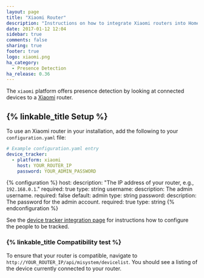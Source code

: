 ```yaml
---
layout: page
title: "Xiaomi Router"
description: "Instructions on how to integrate Xiaomi routers into Home Assistant."
date: 2017-01-12 12:04
sidebar: true
comments: false
sharing: true
footer: true
logo: xiaomi.png
ha_category:
  - Presence Detection
ha_release: 0.36
---
```


The `xiaomi` platform offers presence detection by looking at connected devices to a [Xiaomi](http://miwifi.com) router.

## {% linkable_title Setup %}

To use an Xiaomi router in your installation, add the following to your `configuration.yaml` file:

```yaml
# Example configuration.yaml entry
device_tracker:
  - platform: xiaomi
    host: YOUR_ROUTER_IP
    password: YOUR_ADMIN_PASSWORD
```

{% configuration %}
host:
  description: "The IP address of your router, e.g., `192.168.0.1`."
  required: true
  type: string
username:
  description: The admin username.
  required: false
  default: admin
  type: string
password:
  description: The password for the admin account.
  required: true
  type: string
{% endconfiguration %}

See the [device tracker integration page](/components/device_tracker/) for instructions how to configure the people to be tracked.

### {% linkable_title Compatibility test %}

To ensure that your router is compatible, navigate to `http://YOUR_ROUTER_IP/api/misystem/devicelist`.
You should see a listing of the device currently connected to your router.
